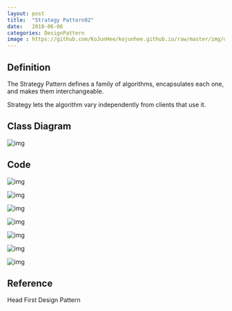 ```yaml
---
layout: post
title:  "Strategy Pattern02"
date:   2018-06-06
categories: DesignPattern
image : https://github.com/KoJunHee/kojunhee.github.io/raw/master/img/dpci.png
---
```


## Definition

The Strategy Pattern defines a family of algorithms, encapsulates each one, and makes them interchangeable. 

Strategy lets the algorithm vary independently from clients that use it. 

## Class Diagram

![img](https://github.com/KoJunHee/kojunhee.github.io/raw/master/img/stpa.png) 

## Code

![img](https://github.com/KoJunHee/kojunhee.github.io/raw/master/img/stpa01.png)

![img](https://github.com/KoJunHee/kojunhee.github.io/raw/master/img/stpa02.png)

![img](https://github.com/KoJunHee/kojunhee.github.io/raw/master/img/stpa03.png)

![img](https://github.com/KoJunHee/kojunhee.github.io/raw/master/img/stpa04.png)

![img](https://github.com/KoJunHee/kojunhee.github.io/raw/master/img/stpa05.png)

![img](https://github.com/KoJunHee/kojunhee.github.io/raw/master/img/stpa06.png)

![img](https://github.com/KoJunHee/kojunhee.github.io/raw/master/img/stpa07.png)

## Reference

Head First Design Pattern
